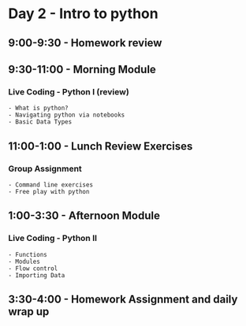 Day 2 - Intro to python
===========================================================

## 9:00-9:30 - Homework review
    
## 9:30-11:00 - Morning Module

### Live Coding - Python I (review)
    - What is python?
    - Navigating python via notebooks
    - Basic Data Types

## 11:00-1:00 - Lunch Review Exercises

### Group Assignment
    - Command line exercises
    - Free play with python

## 1:00-3:30 - Afternoon Module

### Live Coding - Python II
    - Functions
    - Modules
    - Flow control
    - Importing Data
    
## 3:30-4:00 - Homework Assignment and daily wrap up